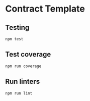 # Contract Template

## Testing
```
npm test
```

## Test coverage
```
npm run coverage
```

## Run linters
```
npm run lint
```
